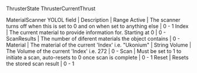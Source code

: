 


ThrusterState
ThrusterCurrentThrust


MaterialScanner
YOLOL field | Description | Range
Active | The scanner turns off when this is set to 0 and on when set to anything else | 0 - 1
Index | The current material to provide information for. Starting at 0 | 0 -
ScanResults | The number of diferent materials the object contains | 0 -
Material | The material of the current 'Index' i.e. "Ukonium" | String
Volume | The Volume of the current 'Index' i.e. 272 | 0 -
Scan | Must be set to 1 to initiate a scan, auto-resets to 0 once scan is complete | 0 - 1
Reset | Resets the stored scan result | 0 - 1


